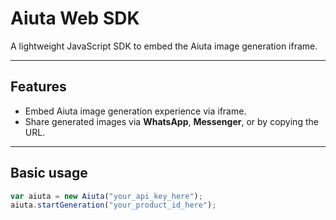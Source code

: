 # Aiuta Web SDK

A lightweight JavaScript SDK to embed the Aiuta image generation iframe.

---

## Features

- Embed Aiuta image generation experience via iframe.
- Share generated images via **WhatsApp**, **Messenger**, or by copying the URL.

---

## Basic usage

```ts
var aiuta = new Aiuta("your_api_key_here");
aiuta.startGeneration("your_product_id_here");
```
